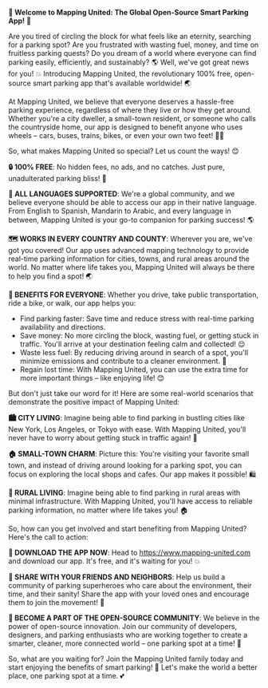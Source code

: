 **🚀 Welcome to Mapping United: The Global Open-Source Smart Parking App! 🚀**

Are you tired of circling the block for what feels like an eternity, searching for a parking spot? Are you frustrated with wasting fuel, money, and time on fruitless parking quests? Do you dream of a world where everyone can find parking easily, efficiently, and sustainably? 🌎 Well, we've got great news for you! 💥 Introducing Mapping United, the revolutionary 100% free, open-source smart parking app that's available worldwide! 🌏

At Mapping United, we believe that everyone deserves a hassle-free parking experience, regardless of where they live or how they get around. Whether you're a city dweller, a small-town resident, or someone who calls the countryside home, our app is designed to benefit anyone who uses wheels – cars, buses, trains, bikes, or even your own two feet! 🚶‍♀️

So, what makes Mapping United so special? Let us count the ways! 😊

**🔒 100% FREE**: No hidden fees, no ads, and no catches. Just pure, unadulterated parking bliss! 💸

**💬 ALL LANGUAGES SUPPORTED**: We're a global community, and we believe everyone should be able to access our app in their native language. From English to Spanish, Mandarin to Arabic, and every language in between, Mapping United is your go-to companion for parking success! 🌎

**🗺️ WORKS IN EVERY COUNTRY AND COUNTY**: Wherever you are, we've got you covered! Our app uses advanced mapping technology to provide real-time parking information for cities, towns, and rural areas around the world. No matter where life takes you, Mapping United will always be there to help you find a spot! 🌏

**🚀 BENEFITS FOR EVERYONE**: Whether you drive, take public transportation, ride a bike, or walk, our app helps you:

* Find parking faster: Save time and reduce stress with real-time parking availability and directions.
* Save money: No more circling the block, wasting fuel, or getting stuck in traffic. You'll arrive at your destination feeling calm and collected! 😌
* Waste less fuel: By reducing driving around in search of a spot, you'll minimize emissions and contribute to a cleaner environment. 🌟
* Regain lost time: With Mapping United, you can use the extra time for more important things – like enjoying life! 😊

But don't just take our word for it! Here are some real-world scenarios that demonstrate the positive impact of Mapping United:

**🏙️ CITY LIVING**: Imagine being able to find parking in bustling cities like New York, Los Angeles, or Tokyo with ease. With Mapping United, you'll never have to worry about getting stuck in traffic again! 🚗

**🏠 SMALL-TOWN CHARM**: Picture this: You're visiting your favorite small town, and instead of driving around looking for a parking spot, you can focus on exploring the local shops and cafes. Our app makes it possible! 🛍️

**🌳 RURAL LIVING**: Imagine being able to find parking in rural areas with minimal infrastructure. With Mapping United, you'll have access to reliable parking information, no matter where life takes you! 🏠

So, how can you get involved and start benefiting from Mapping United? Here's the call to action:

**📲 DOWNLOAD THE APP NOW**: Head to https://www.mapping-united.com and download our app. It's free, and it's waiting for you! 💥

**💬 SHARE WITH YOUR FRIENDS AND NEIGHBORS**: Help us build a community of parking superheroes who care about the environment, their time, and their sanity! Share the app with your loved ones and encourage them to join the movement! 🤩

**🌟 BECOME A PART OF THE OPEN-SOURCE COMMUNITY**: We believe in the power of open-source innovation. Join our community of developers, designers, and parking enthusiasts who are working together to create a smarter, cleaner, more connected world – one parking spot at a time! 🚀

So, what are you waiting for? Join the Mapping United family today and start enjoying the benefits of smart parking! 🎉 Let's make the world a better place, one parking spot at a time. 💕